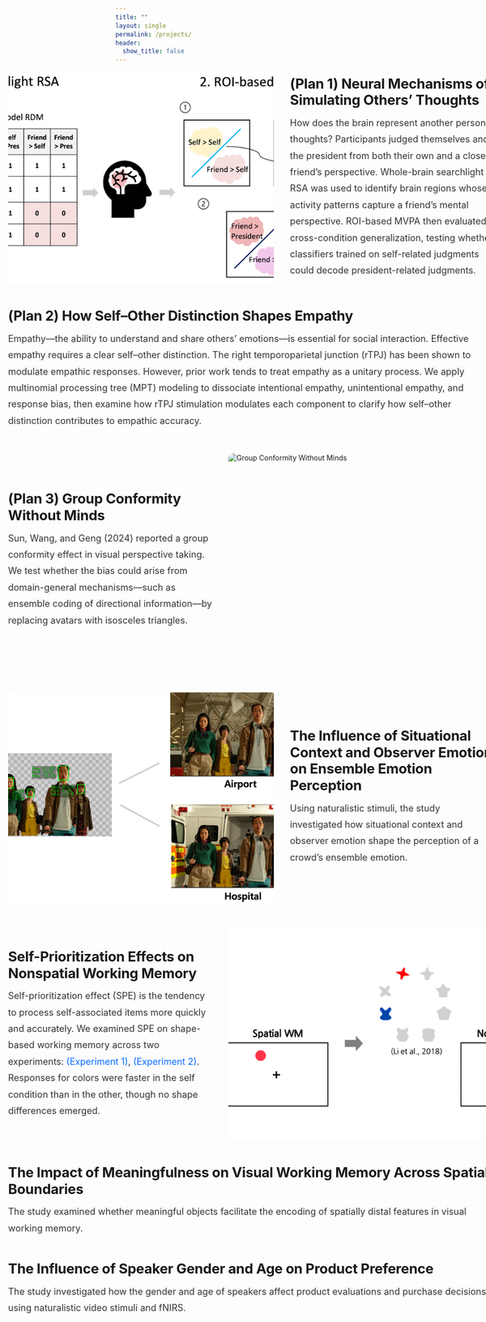 ```yaml
---
title: ""
layout: single
permalink: /projects/
header:
  show_title: false
---
```


<!-- START: Projects (Full-bleed, Image Left / Text Right) -->
<div class="projects">

  <!-- Plan 1 -->
  <section class="project-row">
    <div class="project-image">
      <img src="/assets/img/projects/SRE2_method1.png" alt="Plan 1 image">
    </div>
    <div class="project-text">
      <h2>(Plan 1) Neural Mechanisms of Simulating Others’ Thoughts</h2>
      <p>
        How does the brain represent another person’s thoughts? Participants judged themselves and the president from both their own and a close friend’s perspective. Whole-brain searchlight RSA was used to identify brain regions whose activity patterns capture a friend’s mental perspective. ROI-based MVPA then evaluated cross-condition generalization, testing whether classifiers trained on self-related judgments could decode president-related judgments.
      </p>
    </div>
  </section>

  <!-- Plan 2 (text only) -->
  <section class="project-row text-only">
    <div class="project-text">
      <h2>(Plan 2) How Self–Other Distinction Shapes Empathy</h2>
      <p>
        Empathy—the ability to understand and share others’ emotions—is essential for social interaction. Effective empathy requires a clear self–other distinction. The right temporoparietal junction (rTPJ) has been shown to modulate empathic responses. However, prior work tends to treat empathy as a unitary process. We apply multinomial processing tree (MPT) modeling to dissociate intentional empathy, unintentional empathy, and response bias, then examine how rTPJ stimulation modulates each component to clarify how self–other distinction contributes to empathic accuracy.
      </p>
    </div>
  </section>

  <!-- Plan 3 (reverse: image right / text left). 이미지가 준비되면 src 교체 -->
  <section class="project-row reverse">
    <div class="project-image">
      <img src="/assets/img/projects/placeholder-triangle.png" alt="Group Conformity Without Minds">
    </div>
    <div class="project-text">
      <h2>(Plan 3) Group Conformity Without Minds</h2>
      <p>
        Sun, Wang, and Geng (2024) reported a group conformity effect in visual perspective taking. We test whether the bias could arise from domain-general mechanisms—such as ensemble coding of directional information—by replacing avatars with isosceles triangles.
      </p>
    </div>
  </section>

  <!-- Ensemble Emotion Perception -->
  <section class="project-row">
    <div class="project-image">
      <img src="/assets/img/projects/CEP_method.png" alt="Ensemble Emotion Perception">
    </div>
    <div class="project-text">
      <h2>The Influence of Situational Context and Observer Emotion on Ensemble Emotion Perception</h2>
      <p>
        Using naturalistic stimuli, the study investigated how situational context and observer emotion shape the perception of a crowd’s ensemble emotion.
      </p>
    </div>
  </section>

  <!-- SPE -->
  <section class="project-row reverse">
    <div class="project-image">
      <img src="/assets/img/projects/SPE_method.png" alt="Self-Prioritization Effects">
    </div>
    <div class="project-text">
      <h2>Self-Prioritization Effects on Nonspatial Working Memory</h2>
      <p>
        Self-prioritization effect (SPE) is the tendency to process self-associated items more quickly and accurately. We examined SPE on shape-based working memory across two experiments:
        <a href="/data/analyzeSPE8VCS1.html" target="_blank" class="project-link">(Experiment 1)</a>,
        <a href="/data/analyzeSPE8VCS2.html" target="_blank" class="project-link">(Experiment 2)</a>.
        Responses for colors were faster in the self condition than in the other, though no shape differences emerged.
      </p>
    </div>
  </section>

  <!-- Meaningfulness in VWM (text only) -->
  <section class="project-row text-only">
    <div class="project-text">
      <h2>The Impact of Meaningfulness on Visual Working Memory Across Spatial Boundaries</h2>
      <p>
        The study examined whether meaningful objects facilitate the encoding of spatially distal features in visual working memory.
      </p>
    </div>
  </section>

  <!-- fNIRS study (text only) -->
  <section class="project-row text-only">
    <div class="project-text">
      <h2>The Influence of Speaker Gender and Age on Product Preference</h2>
      <p>
        The study investigated how the gender and age of speakers affect product evaluations and purchase decisions, using naturalistic video stimuli and fNIRS.
      </p>
    </div>
  </section>

</div>
<!-- END: Projects -->

<style>
/* ---------- Full-bleed container (escape theme max-width) ---------- */
/* 화면 전체 폭(뷰포트)으로 확장하고, 가운데 본문 컨테이너의 제한을 탈출 */
.projects {
  width: 100vw;
  margin-left: calc(50% - 50vw);
  margin-right: calc(50% - 50vw);
  padding: 0 1rem;               /* 안전 여백. 완전 0을 원하면 0으로 바꿔도 됨 */
}

/* (선택) Minimal Mistakes 같은 테마의 본문 패딩이 너무 클 때 */
.page .page__inner-wrap { padding-left: 0; padding-right: 0; }

/* ---------- Two-column big-media layout ---------- */
.project-row {
  display: grid;
  grid-template-columns: minmax(0, 58%) minmax(0, 42%);
  align-items: stretch;
  gap: 2rem;
  margin: 0 0 3rem 0;
}

/* 좌우 반전: 이미지 오른쪽 / 텍스트 왼쪽 */
.project-row.reverse {
  grid-template-columns: minmax(0, 42%) minmax(0, 58%);
}
.project-row.reverse .project-image { order: 2; }
.project-row.reverse .project-text  { order: 1; }

/* 이미지가 크게 보이도록 섹션 높이에 맞춰 확장 */
.project-image {
  position: relative;
  overflow: hidden;
  border-radius: 8px;
}
.project-image img {
  display: block;
  width: 100%;
  height: 100%;
  min-height: 420px;        /* 더 크게 보이고 싶으면 520~640px로 올려도 좋아 */
  object-fit: cover;        /* 자르더라도 꽉 채우기 */
  border-radius: 8px;
}

/* 텍스트 영역 */
.project-text {
  display: flex;
  flex-direction: column;
  justify-content: center;
}
.project-text h2 {
  margin: 0 0 0.75rem;
  font-size: clamp(1.35rem, 1vw + 1.1rem, 2.1rem);
  line-height: 1.2;
  letter-spacing: -0.01em;
}
.project-text p {
  margin: 0;
  font-size: clamp(1rem, 0.35vw + 0.95rem, 1.125rem);
  line-height: 1.8;
  color: #333;
}
.project-link { color: #0a6cff; text-decoration: none; }
.project-link:hover { text-decoration: underline; }

/* 이미지가 없는 섹션은 텍스트가 전체 폭 사용 */
.project-row.text-only {
  grid-template-columns: 1fr;
}

/* ---------- Responsive ---------- */
@media (max-width: 900px) {
  .projects {
    margin-left: 0;
    margin-right: 0;
    width: 100%;
    padding: 0 .75rem;
  }
  .project-row,
  .project-row.reverse {
    grid-template-columns: 1fr;
    gap: 1.25rem;
  }
  .project-row.reverse .project-image,
  .project-row.reverse .project-text { order: 0; }

  .project-image img { min-height: 240px; }
}
</style>
